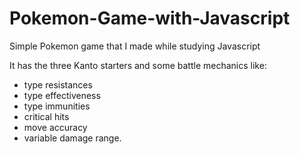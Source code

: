 # Pokemon-Game-with-Javascript
Simple Pokemon game that I made while studying Javascript

It has the three Kanto starters and some battle mechanics like:
- type resistances
- type effectiveness
- type immunities
- critical hits
- move accuracy
- variable damage range.
